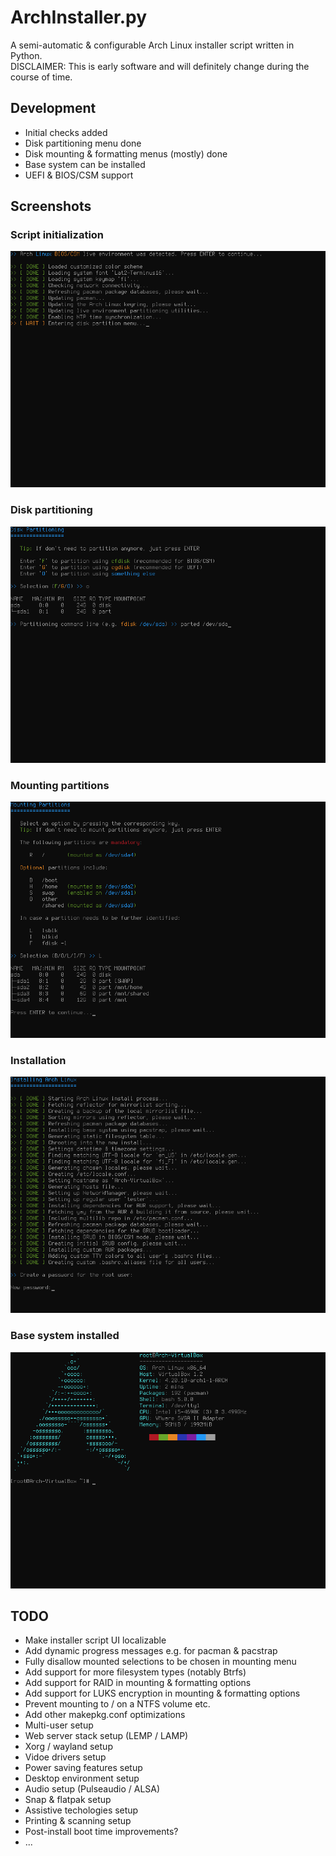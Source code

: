 # ArchInstaller.py
A semi-automatic & configurable Arch Linux installer script written in Python.  
DISCLAIMER: This is early software and will definitely change during the course of time.

## Development
* Initial checks added
* Disk partitioning menu done
* Disk mounting & formatting menus (mostly) done
* Base system can be installed
* UEFI & BIOS/CSM support

## Screenshots
### Script initialization
![Setup 1](/GitHub/setup-1.png)
### Disk partitioning
![Setup 2](/GitHub/setup-2.png)
### Mounting partitions
![Setup 3](/GitHub/setup-3.png)
### Installation
![Setup 4](/GitHub/setup-4.png)
### Base system installed
![Setup 5](/GitHub/setup-5.png)

## TODO
* Make installer script UI localizable
* Add dynamic progress messages e.g. for pacman & pacstrap
* Fully disallow mounted selections to be chosen in mounting menu
* Add support for more filesystem types (notably Btrfs)
* Add support for RAID in mounting & formatting options
* Add support for LUKS encryption in mounting & formatting options
* Prevent mounting to / on a NTFS volume etc.
* Add other makepkg.conf optimizations
* Multi-user setup
* Web server stack setup (LEMP / LAMP)
* Xorg / wayland setup
* Vidoe drivers setup
* Power saving features setup
* Desktop environment setup
* Audio setup (Pulseaudio / ALSA)
* Snap & flatpak setup
* Assistive techologies setup
* Printing & scanning setup
* Post-install boot time improvements?
* ...
